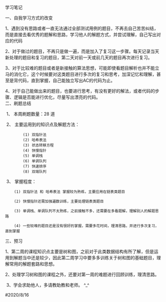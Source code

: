 学习笔记

一、自我学习方式的改变

​		1、遇到没有思路或者一直无法通过全部测试用例的题目，不再去自己苦苦纠结，而是直接去看优秀的题解和思路，学习他人的解题方式，并尝试理解，自己写出对应的代码

​		2、对于做过的题目，不再只是做一遍，而是加入了复习这一步骤。每天记录当天新处理的题目和复习的题目，第二天对前一天或前几天的题目再次进行复习。

​		3、对于比较难的题目或者是新接触的算法思想，可能即使看题目解析也并不能立马的消化它，这个时候要对这类题目进行多次的复习和思考，加深记忆和理解，甚至是背代码，直到掌握，自己能独立写出AC的代码为止。

​		4、对于自己能做出来的题目，也要进行思考，有没有更好的解法，或者代码的步骤、逻辑是否能进行优化，尽量写出漂亮的代码。
​	
二、刷题总结

​		1、 本周刷题数量：28 道

​		2、 主要运用到的知识点及解题方法：

```
        (1) 双指针法
        (2) 哈希表法
        (3) 状态转移方程
        (4) 快慢指针
        (5) 单调栈
        (6) 单调队列
        (7) 快速排序
        (8) 双端队列
```

​		3、 掌握程度：

```
	(1) 双指针法 和 哈希表法 掌握较为熟练，主要应用在链表类题目
		
	(2) 快慢指针还需加强遍数训练，主要处理链表类题目
		
	(3) 单调栈、单调队列不太熟练，之前接触不多，还需要在多看题解，理解别人的解题思路
		
	(4) 一些较难的题目还是没有很好的掌握，需要多花时间，理清思路，并进行多次复习，直到掌握
```

三、预习

​		1、第二周的课程知识点主要是树和图，之前对于此类数据结构有所了解，但是运用到解题当中还是较少，因此第二周学习中要多多训练关于树和图的基础题目，理解常用的解题套路和思想。

​		2、处理学习树和图的课程之外，还要对第一周的难题进行回顾训练，理清思路。

​		3、学会求助他人，多请教助教和老师。 ^_^



#2020/8/16
	
	
	
	
	
	
	
	
	
	
	
	
	
	
	
	
	
